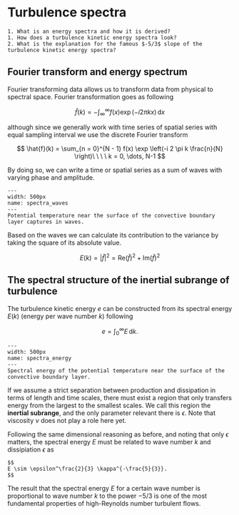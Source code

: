 # Turbulence spectra

```{admonition} Questions to be answered in this chapter
1. What is an energy spectra and how it is derived?
1. How does a turbulence kinetic energy spectra look?
2. What is the explanation for the famous $-5/3$ slope of the turbulence kinetic energy spectra?
```

## Fourier transform and energy spectrum
Fourier transforming data allows us to transform data from physical to spectral space. Fourier transformation goes as following

$$
\hat{f}(k) = -\int_\infty^\infty f(x) \exp \left( - i 2 \pi k x \right)\,\mathrm{d} x
$$

although since we generally work with time series of spatial series with equal sampling interval we use the discrete Fourier transform

$$
\hat{f}(k) = \sum_{n = 0}^{N - 1} f(x) \exp \left(-i 2 \pi k \frac{n}{N} \right)\ \ \ \ k = 0, \dots, N-1
$$

By doing so, we can write a time or spatial series as a sum of waves with varying phase and amplitude.

```{figure} figs/spectra_waves.png
---
width: 500px
name: spectra_waves
---
Potential temperature near the surface of the convective boundary layer captures in waves.
```

Based on the waves we can calculate its contribution to the variance by taking the square of its absolute value.

$$
E \left( k \right) = \left| \hat{f} \right|^2 =  \mathrm{Re} \left( \hat{f} \right)^2 + \mathrm{Im} \left( \hat{f} \right)^2
$$


## The spectral structure of the inertial subrange of turbulence
The turbulence kinetic energy $e$ can be constructed from its spectral energy $E(k)$ (energy per wave number $k$) following

$$
e = \int_0^\infty E\,\mathrm{d}k.
$$

```{figure} figs/spectra_energy.png
---
width: 500px
name: spectra_energy
---
Spectral energy of the potential temperature near the surface of the convective boundary layer.
```

If we assume a strict separation between production and dissipation in terms of length and time scales, there must exist a region that only transfers energy from the largest to the smallest scales.
We call this region the **inertial subrange**, and the only parameter relevant there is $\epsilon$.
Note that viscosity $\nu$ does not play a role here yet.

Following the same dimensional reasoning as before, and noting that only $\epsilon$ matters, the spectral energy $E$ must be related to wave number $k$ and dissipiation $\epsilon$ as

```{admonition} Kolmogorov scaling of the intertial subrange
$$
E \sim \epsilon^\frac{2}{3} \kappa^{-\frac{5}{3}}.
$$
```

The result that the spectral energy $E$ for a certain wave number is proportional to wave number $k$ to the power $-5/3$ is one of the most fundamental properties of high-Reynolds number turbulent flows.
